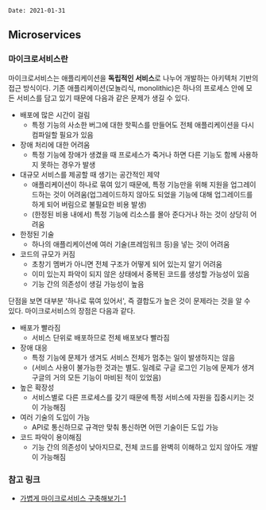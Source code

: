 ```
Date: 2021-01-31
```

## Microservices

### 마이크로서비스란
마이크로서비스는 애플리케이션을 **독립적인 서비스**로 나누어 개발하는 아키텍처 기반의 접근 방식이다.
기존 애플리케이션(모놀리식, monolithic)은 하나의 프로세스 안에 모든 서비스를 담고 있기 때문에 다음과 같은 문제가 생길 수 있다.

- 배포에 많은 시간이 걸림
  - 특정 기능의 사소한 버그에 대한 핫픽스를 만들어도 전체 애플리케이션을 다시 컴파일할 필요가 있음
- 장애 처리에 대한 어려움
  - 특정 기능에 장애가 생겼을 때 프로세스가 죽거나 하면 다른 기능도 함께 사용하지 못하는 경우가 발생
- 대규모 서비스를 제공할 때 생기는 공간적인 제약
  - 애플리케이션이 하나로 묶여 있기 때문에, 특정 기능만을 위해 지원을 업그레이드하는 것이 어려움(업그레이드하지 않아도 되었을 기능에 대해 업그레이드를 하게 되어 버림으로 불필요한 비용 발생)
  - (한정된 비용 내에서) 특정 기능에 리소스를 몰아 준다거나 하는 것이 상당히 어려움
- 한정된 기술
  - 하나의 애플리케이션에 여러 기술(프레임워크 등)을 넣는 것이 어려움
- 코드의 규모가 커짐
  - 초창기 멤버가 아니면 전체 구조가 어떻게 되어 있는지 알기 어려움
  - 이미 있는지 파악이 되지 않은 상태에서 중복된 코드를 생성할 가능성이 있음
  - 기능 간의 의존성이 생길 가능성이 높음

단점을 보면 대부분 '하나로 묶여 있어서', 즉 결합도가 높은 것이 문제라는 것을 알 수 있다.
마이크로서비스의 장점은 다음과 같다.

- 배포가 빨라짐
  - 서비스 단위로 배포하므로 전체 배포보다 빨라짐
- 장애 대응
  - 특정 기능에 문제가 생겨도 서비스 전체가 멈추는 일이 발생하지는 않음
  - (서비스 사용이 불가능한 것과는 별도. 일례로 구글 로그인 기능에 문제가 생겨 구글의 거의 모든 기능이 마비된 적이 있었음)
- 높은 확장성
  - 서비스별로 다른 프로세스를 갖기 때문에 특정 서비스에 자원을 집중시키는 것이 가능해짐
- 여러 기술의 도입이 가능
  - API로 통신하므로 규격만 맞춰 통신하면 어떤 기술이든 도입 가능
- 코드 파악이 용이해짐
  - 기능 간의 의존성이 낮아지므로, 전체 코드를 완벽히 이해하고 있지 않아도 개발이 가능해짐

### 참고 링크
- [가볍게 마이크로서비스 구축해보기-1](https://medium.com/@yesesyo/%EA%B0%80%EB%B3%8D%EA%B2%8C-%EB%A7%88%EC%9D%B4%ED%81%AC%EB%A1%9C%EC%84%9C%EB%B9%84%EC%8A%A4-%EA%B5%AC%EC%B6%95%ED%95%B4%EB%B3%B4%EA%B8%B0-1-fb4d7741b316)

